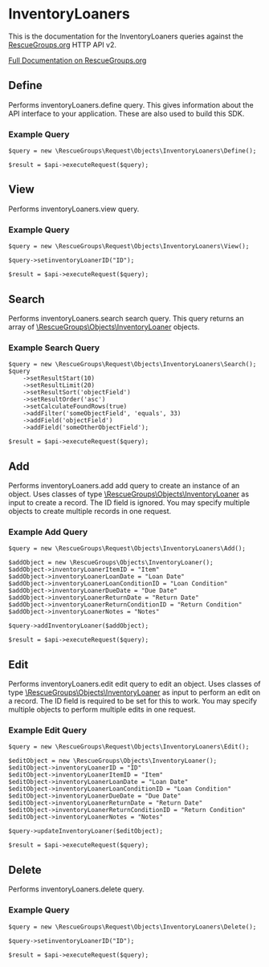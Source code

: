 # InventoryLoaners

This is the documentation for the InventoryLoaners queries against the [RescueGroups.org](https://www.rescuegroups.org/) HTTP API v2.

[Full Documentation on RescueGroups.org](https://userguide.rescuegroups.org/display/APIDG/Object+definitions#Objectdefinitions-inventoryLoaners)

## Define
Performs inventoryLoaners.define query. This gives information about the API interface to your application. These are also used to build this SDK.

### Example Query

    $query = new \RescueGroups\Request\Objects\InventoryLoaners\Define();

    $result = $api->executeRequest($query);
## View
Performs inventoryLoaners.view query.

### Example Query

    $query = new \RescueGroups\Request\Objects\InventoryLoaners\View();

    $query->setinventoryLoanerID("ID");

    $result = $api->executeRequest($query);

## Search
Performs inventoryLoaners.search search query. This query returns an array of [\RescueGroups\Objects\InventoryLoaner](../../../src/Objects/InventoryLoaner.php) objects.

### Example Search Query

    $query = new \RescueGroups\Request\Objects\InventoryLoaners\Search();
    $query
        ->setResultStart(10)
        ->setResultLimit(20)
        ->setResultSort('objectField')
        ->setResultOrder('asc')
        ->setCalculateFoundRows(true)
        ->addFilter('someObjectField', 'equals', 33)
        ->addField('objectField')
        ->addField('someOtherObjectField');

    $result = $api->executeRequest($query);
## Add
Performs inventoryLoaners.add add query to create an instance of an object. Uses classes of type [\RescueGroups\Objects\InventoryLoaner](../../../src/Objects/InventoryLoaner.php) as input to create a record. The ID field is ignored. You may specify multiple objects to create multiple records in one request.

### Example Add Query

    $query = new \RescueGroups\Request\Objects\InventoryLoaners\Add();

    $addObject = new \RescueGroups\Objects\InventoryLoaner();
    $addObject->inventoryLoanerItemID = "Item"
    $addObject->inventoryLoanerLoanDate = "Loan Date"
    $addObject->inventoryLoanerLoanConditionID = "Loan Condition"
    $addObject->inventoryLoanerDueDate = "Due Date"
    $addObject->inventoryLoanerReturnDate = "Return Date"
    $addObject->inventoryLoanerReturnConditionID = "Return Condition"
    $addObject->inventoryLoanerNotes = "Notes"

    $query->addInventoryLoaner($addObject);

    $result = $api->executeRequest($query);
## Edit
Performs inventoryLoaners.edit edit query to edit an object. Uses classes of type [\RescueGroups\Objects\InventoryLoaner](../../../src/Objects/InventoryLoaner.php) as input to perform an edit on a record. The ID field is required to be set for this to work. You may specify multiple objects to perform multiple edits in one request.

### Example Edit Query

    $query = new \RescueGroups\Request\Objects\InventoryLoaners\Edit();

    $editObject = new \RescueGroups\Objects\InventoryLoaner();
    $editObject->inventoryLoanerID = "ID"
    $editObject->inventoryLoanerItemID = "Item"
    $editObject->inventoryLoanerLoanDate = "Loan Date"
    $editObject->inventoryLoanerLoanConditionID = "Loan Condition"
    $editObject->inventoryLoanerDueDate = "Due Date"
    $editObject->inventoryLoanerReturnDate = "Return Date"
    $editObject->inventoryLoanerReturnConditionID = "Return Condition"
    $editObject->inventoryLoanerNotes = "Notes"

    $query->updateInventoryLoaner($editObject);

    $result = $api->executeRequest($query);
## Delete
Performs inventoryLoaners.delete query.

### Example Query

    $query = new \RescueGroups\Request\Objects\InventoryLoaners\Delete();

    $query->setinventoryLoanerID("ID");

    $result = $api->executeRequest($query);

